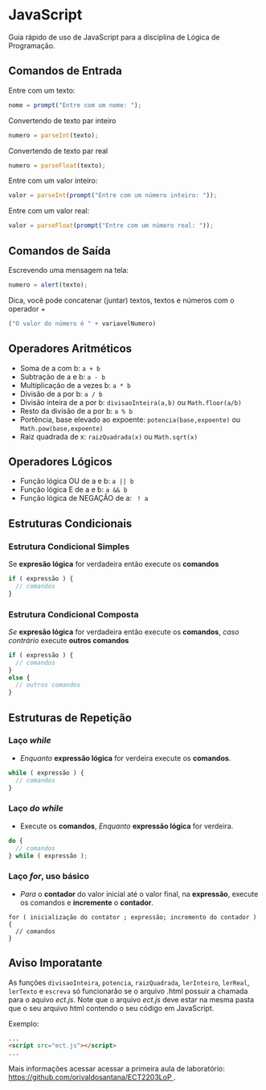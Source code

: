 # JavaScript

Guia rápido de uso de JavaScript para a disciplina de Lógica de Programação.


## Comandos de Entrada
Entre com um texto:
```javascript
nome = prompt("Entre com um nome: ");
```

Convertendo de texto par inteiro
```javascript
numero = parseInt(texto);
```

Convertendo de texto par real
```javascript
numero = parseFloat(texto);
```

Entre com um valor inteiro:
```javascript
valor = parseInt(prompt("Entre com um número inteiro: "));
```

Entre com um valor real:
```javascript
valor = parseFloat(prompt("Entre com um número real: "));
```

## Comandos de Saída

Escrevendo uma mensagem na tela:
 
```javascript
numero = alert(texto);
```

Dica, você pode concatenar (juntar) textos, textos e números com o operador +
```javascript
("O valor do número é " + variavelNumero)
```

## Operadores Aritméticos

* Soma de a com b: `a + b`
* Subtração de a e b: `a - b`
* Multiplicação de a vezes b: `a * b`
* Divisão de a por b: `a / b`
* Divisão inteira de a por b: `divisaoInteira(a,b)` ou `Math.floor(a/b)`
* Resto da divisão de a por b: `a % b`
* Portência, base elevado ao expoente: `potencia(base,expoente)` ou `Math.pow(base,expoente)`
* Raiz quadrada de x: `raizQuadrada(x)` ou `Math.sqrt(x)`


## Operadores Lógicos

* Função lógica OU de a e b: `a || b`
* Função lógica E de a e b: `a && b`
* Função lógica de NEGAÇÂO de a: ` ! a`

## Estruturas Condicionais

### Estrutura Condicional Simples

Se **expresão lógica** for verdadeira então execute os **comandos**
```JavaScript
if ( expressão ) {
  // comandos
}
```
### Estrutura Condicional Composta

*Se* **expresão lógica** for verdadeira então execute os **comandos**, *caso contrário* execute **outros comandos**
```JavaScript
if ( expressão ) {
  // comandos
}
else {
  // outros comandos
}
```
## Estruturas de Repetição

### Laço *while*

* *Enquanto* **expressão lógica** for verdeira execute os **comandos**.
```JavaScript
while ( expressão ) {
  // comandos
}
```

### Laço *do while*

* Execute os **comandos**, *Enquanto* **expressão lógica** for verdeira.
```JavaScript
do {
  // comandos
} while ( expressão );
```
### Laço *for*, uso básico 

* *Para* o **contador** do valor inicial até o valor final, na **expressão**, execute os comandos e **incremente** o **contador**.  
```
for ( inicialização do contator ; expressão; incremento do contador ) {
  // comandos
}
```


## Aviso Imporatante

As funções `divisaoInteira`, `potencia`, `raizQuadrada`, `lerInteiro`, `lerReal`, `lerTexto` e `escreva` só funcionarão se o arquivo .html possuir a chamada para o aquivo _ect.js_. Note que o arquivo _ect.js_ deve estar na mesma pasta que o seu arquivo html contendo o seu código em JavaScript.

Exemplo:
```html
...
<script src="ect.js"></script>
...
```

Mais informações acessar acessar a primeira aula de laboratório: [https://github.com/orivaldosantana/ECT2203LoP ](https://github.com/orivaldosantana/ECT2203LoP/tree/master/lab0).
